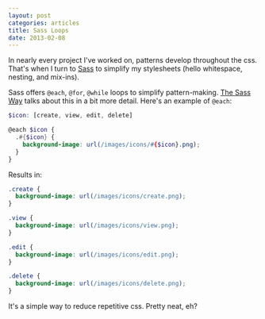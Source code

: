 ```yaml
---
layout: post
categories: articles
title: Sass Loops
date: 2013-02-08
---
```


In nearly every project I've worked on, patterns develop throughout the css. That's when I turn to [Sass](http://sass-lang.com) to simplify my stylesheets (hello whitespace, nesting, and mix-ins).

Sass offers `@each`, `@for`, `@while` loops to simplify pattern-making. [The Sass Way](http://thesassway.com/intermediate/if-for-each-while) talks about this in a bit more detail. Here's an example of `@each`:

~~~ scss
$icon: [create, view, edit, delete]

@each $icon {
  .#{$icon} {
    background-image: url(/images/icons/#{$icon}.png);
  }
}
~~~

Results in:

~~~ css
.create {
  background-image: url(/images/icons/create.png);
}

.view {
  background-image: url(/images/icons/view.png);
}

.edit {
  background-image: url(/images/icons/edit.png);
}

.delete {
  background-image: url(/images/icons/delete.png);
}
~~~

It's a simple way to reduce repetitive css. Pretty neat, eh?
